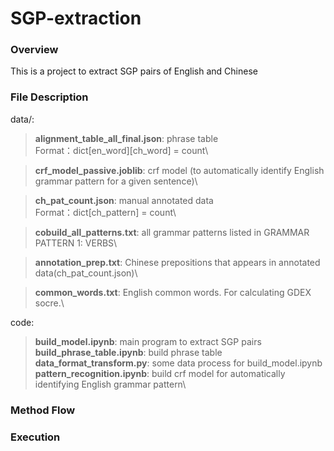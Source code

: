 # SGP-extraction

### Overview
This is a project to extract SGP pairs of English and Chinese
### File Description
data/:
> **alignment_table_all_final.json**: phrase table \
  Format：dict[en_word][ch_word] = count\
  
> **crf_model_passive.joblib**: crf model (to automatically identify English grammar pattern for a given sentence)\

> **ch_pat_count.json**: manual annotated data\
  Format：dict[ch_pattern] = count\
  
> **cobuild_all_patterns.txt**: all grammar patterns listed in GRAMMAR PATTERN 1: VERBS\

> **annotation_prep.txt**: Chinese prepositions that appears in annotated data(ch_pat_count.json)\

> **common_words.txt**: English common words. For calculating GDEX socre.\

code:
> **build_model.ipynb**: main program to extract SGP pairs\
> **build_phrase_table.ipynb**: build phrase table\
> **data_format_transform.py**: some data process for build_model.ipynb\
> **pattern_recognition.ipynb**: build crf model for automatically identifying English grammar pattern\

### Method Flow

### Execution
